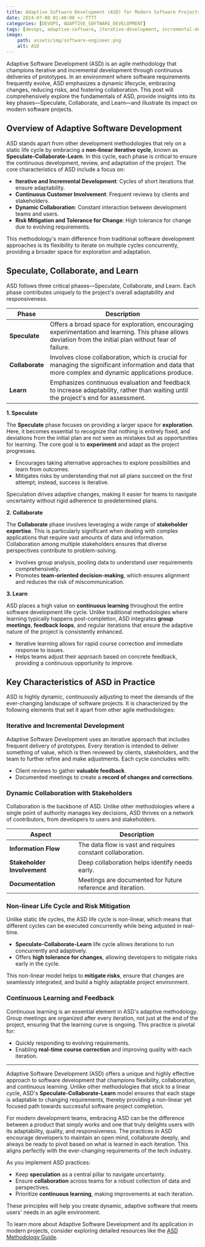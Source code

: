 ```yaml
---
title: Adaptive Software Development (ASD) for Modern Software Projects 
date: 2024-07-08 01:40:00 +/-TTTT
categories: [DEVOPS, ADAPTIVE_SOFTWARE_DEVELOPMENT]
tags: [devops, adaptive-software, iterative-development, incremental-delivery, continuous-learning, collaboration-methods, speculation-exploration, risk-mitigation, non-linear-lifecycle, dynamic-lifecycle]
image:
    path: assets/img/software-engineer.png 
    alt: ASD
---
```


Adaptive Software Development (ASD) is an agile methodology that champions iterative and incremental development through continuous deliveries of prototypes. In an environment where software requirements frequently evolve, ASD emphasizes a dynamic lifecycle, embracing changes, reducing risks, and fostering collaboration. This post will comprehensively explore the fundamentals of ASD, provide insights into its key phases—Speculate, Collaborate, and Learn—and illustrate its impact on modern software projects.

## Overview of Adaptive Software Development

ASD stands apart from other development methodologies that rely on a static life cycle by embracing a **non-linear iterative cycle**, known as **Speculate-Collaborate-Learn**. In this cycle, each phase is critical to ensure the continuous development, review, and adaptation of the project. The core characteristics of ASD include a focus on:

- **Iterative and Incremental Development**: Cycles of short iterations that ensure adaptability.
- **Continuous Customer Involvement**: Frequent reviews by clients and stakeholders.
- **Dynamic Collaboration**: Constant interaction between development teams and users.
- **Risk Mitigation and Tolerance for Change**: High tolerance for change due to evolving requirements.

This methodology's main difference from traditional software development approaches is its flexibility to iterate on multiple cycles concurrently, providing a broader space for exploration and adaptation.

## Speculate, Collaborate, and Learn

ASD follows three critical phases—Speculate, Collaborate, and Learn. Each phase contributes uniquely to the project's overall adaptability and responsiveness.

| Phase         | Description                                                                                                                                              |
|---------------|----------------------------------------------------------------------------------------------------------------------------------------------------------|
| **Speculate** | Offers a broad space for exploration, encouraging experimentation and learning. This phase allows deviation from the initial plan without fear of failure.|
| **Collaborate** | Involves close collaboration, which is crucial for managing the significant information and data that more complex and dynamic applications produce.     |
| **Learn**     | Emphasizes continuous evaluation and feedback to increase adaptability, rather than waiting until the project's end for assessment.                       |

**1. Speculate**

The **Speculate** phase focuses on providing a larger space for **exploration**. Here, it becomes essential to recognize that nothing is entirely fixed, and deviations from the initial plan are not seen as mistakes but as opportunities for learning. The core goal is to **experiment** and adapt as the project progresses.

- Encourages taking alternative approaches to explore possibilities and learn from outcomes.
- Mitigates risks by understanding that not all plans succeed on the first attempt; instead, success is iterative.

Speculation drives adaptive changes, making it easier for teams to navigate uncertainty without rigid adherence to predetermined plans.

**2. Collaborate**

The **Collaborate** phase involves leveraging a wide range of **stakeholder expertise**. This is particularly significant when dealing with complex applications that require vast amounts of data and information. Collaboration among multiple stakeholders ensures that diverse perspectives contribute to problem-solving.

- Involves group analysis, pooling data to understand user requirements comprehensively.
- Promotes **team-oriented decision-making**, which ensures alignment and reduces the risk of miscommunication.

**3. Learn**

ASD places a high value on **continuous learning** throughout the entire software development life cycle. Unlike traditional methodologies where learning typically happens post-completion, ASD integrates **group meetings**, **feedback loops**, and regular iterations that ensure the adaptive nature of the project is consistently enhanced.

- Iterative learning allows for rapid course correction and immediate response to issues.
- Helps teams adjust their approach based on concrete feedback, providing a continuous opportunity to improve.

## Key Characteristics of ASD in Practice

ASD is highly dynamic, continuously adjusting to meet the demands of the ever-changing landscape of software projects. It is characterized by the following elements that set it apart from other agile methodologies:

### Iterative and Incremental Development

Adaptive Software Development uses an iterative approach that includes frequent delivery of prototypes. Every iteration is intended to deliver something of value, which is then reviewed by clients, stakeholders, and the team to further refine and make adjustments. Each cycle concludes with:

- Client reviews to gather **valuable feedback**.
- Documented meetings to create a **record of changes and corrections**.

### Dynamic Collaboration with Stakeholders

Collaboration is the backbone of ASD. Unlike other methodologies where a single point of authority manages key decisions, ASD thrives on a network of contributors, from developers to users and stakeholders.

| Aspect                        | Description                                |
|-------------------------------|--------------------------------------------|
| **Information Flow**          | The data flow is vast and requires constant collaboration. |
| **Stakeholder Involvement**   | Deep collaboration helps identify needs early. |
| **Documentation**             | Meetings are documented for future reference and iteration. |

### Non-linear Life Cycle and Risk Mitigation

Unlike static life cycles, the ASD life cycle is non-linear, which means that different cycles can be executed concurrently while being adjusted in real-time.

- **Speculate-Collaborate-Learn** life cycle allows iterations to run concurrently and adaptively.
- Offers **high tolerance for changes**, allowing developers to mitigate risks early in the cycle.

This non-linear model helps to **mitigate risks**, ensure that changes are seamlessly integrated, and build a highly adaptable project environment.

### Continuous Learning and Feedback

Continuous learning is an essential element in ASD's adaptive methodology. Group meetings are organized after every iteration, not just at the end of the project, ensuring that the learning curve is ongoing. This practice is pivotal for:

- Quickly responding to evolving requirements.
- Enabling **real-time course correction** and improving quality with each iteration.

---
Adaptive Software Development (ASD) offers a unique and highly effective approach to software development that champions flexibility, collaboration, and continuous learning. Unlike other methodologies that stick to a linear cycle, ASD's **Speculate-Collaborate-Learn** model ensures that each stage is adaptable to changing requirements, thereby providing a non-linear yet focused path towards successful software project completion. 

For modern development teams, embracing ASD can be the difference between a product that simply works and one that truly delights users with its adaptability, quality, and responsiveness. The practices in ASD encourage developers to maintain an open mind, collaborate deeply, and always be ready to pivot based on what is learned in each iteration. This aligns perfectly with the ever-changing requirements of the tech industry.

As you implement ASD practices:

- Keep **speculation** as a central pillar to navigate uncertainty.
- Ensure **collaboration** across teams for a robust collection of data and perspectives.
- Prioritize **continuous learning**, making improvements at each iteration.

These principles will help you create dynamic, adaptive software that meets users' needs in an agile environment.

To learn more about Adaptive Software Development and its application in modern projects, consider exploring detailed resources like the [ASD Methodology Guide](https://www.drcsystems.com/blogs/adaptive-software-development-guide/).
